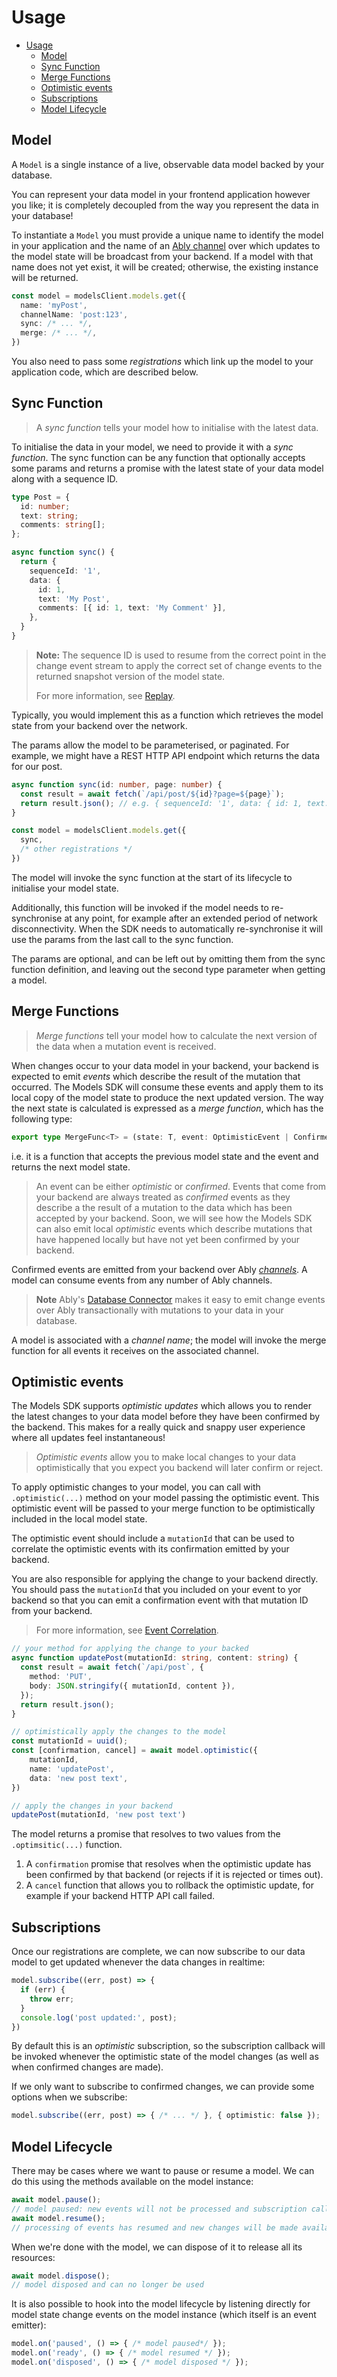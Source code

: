 # Usage

- [Usage](#usage)
  - [Model](#model)
  - [Sync Function](#sync-function)
  - [Merge Functions](#merge-functions)
  - [Optimistic events](#optimistic-events)
  - [Subscriptions](#subscriptions)
  - [Model Lifecycle](#model-lifecycle)

## Model

A `Model` is a single instance of a live, observable data model backed by your database.

You can represent your data model in your frontend application however you like; it is completely decoupled from the way you represent the data in your database!

To instantiate a `Model` you must provide a unique name to identify the model in your application and the name of an [Ably channel](https://ably.com/docs/channels) over which updates to the model state will be broadcast from your backend. If a model with that name does not yet exist, it will be created; otherwise, the existing instance will be returned.

```ts
const model = modelsClient.models.get({
  name: 'myPost',
  channelName: 'post:123',
  sync: /* ... */,
  merge: /* ... */,
})
```

You also need to pass some *registrations* which link up the model to your application code, which are described below.

## Sync Function

> A *sync function* tells your model how to initialise with the latest data.

To initialise the data in your model, we need to provide it with a *sync function*. The sync function can be any function that optionally accepts some params and returns a promise with the latest state of your data model along with a sequence ID.

```ts
type Post = {
  id: number;
  text: string;
  comments: string[];
};

async function sync() {
  return {
    sequenceId: '1',
    data: {
      id: 1,
      text: 'My Post',
      comments: [{ id: 1, text: 'My Comment' }],
    },
  }
}
```

> **Note:** The sequence ID is used to resume from the correct point in the change event stream to apply the correct set of change events to the returned snapshot version of the model state.
>
> For more information, see [Replay](./replay.md).

Typically, you would implement this as a function which retrieves the model state from your backend over the network.

The params allow the model to be parameterised, or paginated. For example, we might have a REST HTTP API endpoint which returns the data for our post.

```ts
async function sync(id: number, page: number) {
  const result = await fetch(`/api/post/${id}?page=${page}`);
  return result.json(); // e.g. { sequenceId: '1', data: { id: 1, text: "Hello World", comments: [] } }
}

const model = modelsClient.models.get({
  sync,
  /* other registrations */
})
```

The model will invoke the sync function at the start of its lifecycle to initialise your model state.

Additionally, this function will be invoked if the model needs to re-synchronise at any point, for example after an extended period of network disconnectivity. When the SDK needs to automatically re-synchronise it will use the params from the last call to the sync function.

The params are optional, and can be left out by omitting them from the sync function definition, and leaving out the second type parameter when getting a model.

## Merge Functions

> *Merge functions* tell your model how to calculate the next version of the data when a mutation event is received.

When changes occur to your data model in your backend, your backend is expected to emit *events* which describe the result of the mutation that occurred. The Models SDK will consume these events and apply them to its local copy of the model state to produce the next updated version. The way the next state is calculated is expressed as a *merge function*, which has the following type:

```ts
export type MergeFunc<T> = (state: T, event: OptimisticEvent | ConfirmedEvent) => T;
```

i.e. it is a function that accepts the previous model state and the event and returns the next model state.

> An event can be either *optimistic* or *confirmed*. Events that come from your backend are always treated as *confirmed* events as they describe a the result of a mutation to the data which has been accepted by your backend. Soon, we will see how the Models SDK can also emit local *optimistic* events which describe mutations that have happened locally but have not yet been confirmed by your backend.

Confirmed events are emitted from your backend over Ably *[channels](https://ably.com/docs/channels)*. A model can consume events from any number of Ably channels.

> **Note**
> Ably's [Database Connector](https://github.com/ably-labs/adbc) makes it easy to emit change events over Ably transactionally with mutations to your data in your database.

A model is associated with a *channel name*; the model will invoke the merge function for all events it receives on the associated channel.

## Optimistic events

The Models SDK supports *optimistic updates* which allows you to render the latest changes to your data model before they have been confirmed by the backend. This makes for a really quick and snappy user experience where all updates feel instantaneous!

> *Optimistic events* allow you to make local changes to your data optimistically that you expect you backend will later confirm or reject.

To apply optimistic changes to your model, you can call with `.optimistic(...)` method on your model passing the optimistic event. This optimistic event will be passed to your merge function to be optimistically included in the local model state.

The optimistic event should include a `mutationId` that can be used to correlate the optimistic events with its confirmation emitted by your backend.

You are also responsible for applying the change to your backend directly. You should pass the `mutationId` that you included on your event to yor backend so that you can emit a confirmation event with that mutation ID from your backend.

> For more information, see [Event Correlation](./event-correlation.md).

```ts
// your method for applying the change to your backed
async function updatePost(mutationId: string, content: string) {
  const result = await fetch(`/api/post`, {
    method: 'PUT',
    body: JSON.stringify({ mutationId, content }),
  });
  return result.json();
}

// optimistically apply the changes to the model
const mutationId = uuid();
const [confirmation, cancel] = await model.optimistic({
    mutationId,
    name: 'updatePost',
    data: 'new post text',
})

// apply the changes in your backend
updatePost(mutationId, 'new post text')
```

The model returns a promise that resolves to two values from the `.optimsitic(...)` function.

1. A `confirmation` promise that resolves when the optimistic update has been confirmed by that backend (or rejects if it is rejected or times out).
2. A `cancel` function that allows you to rollback the optimistic update, for example if your backend HTTP API call failed.

## Subscriptions

Once our registrations are complete, we can now subscribe to our data model to get updated whenever the data changes in realtime:

```ts
model.subscribe((err, post) => {
  if (err) {
    throw err;
  }
  console.log('post updated:', post);
})
```

By default this is an *optimistic* subscription, so the subscription callback will be invoked whenever the optimistic state of the model changes (as well as when confirmed changes are made).

If we only want to subscribe to confirmed changes, we can provide some options when we subscribe:

```ts
model.subscribe((err, post) => { /* ... */ }, { optimistic: false });
```

## Model Lifecycle

There may be cases where we want to pause or resume a model. We can do this using the methods available on the model instance:

```ts
await model.pause();
// model paused: new events will not be processed and subscription callbacks will no longer be invoked
await model.resume();
// processing of events has resumed and new changes will be made available to subscribers
```

When we're done with the model, we can dispose of it to release all its resources:

```ts
await model.dispose();
// model disposed and can no longer be used
```

It is also possible to hook into the model lifecycle by listening directly for model state change events on the model instance (which itself is an event emitter):

```ts
model.on('paused', () => { /* model paused*/ });
model.on('ready', () => { /* model resumed */ });
model.on('disposed', () => { /* model disposed */ });
```
